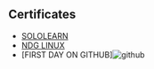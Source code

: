 ## Certificates
* [SOLOLEARN](https://github.com/AnuradhaBengle/M1_Guess-The-Number/files/8402509/c.certificate.pdf)
* [NDG LINUX](https://github.com/AnuradhaBengle/M1_Guess-The-Number/files/8402511/AnuradhaBengle-NDG.Linux.Unhatc-certificate.pdf)
* [FIRST DAY ON GITHUB]![github](https://user-images.githubusercontent.com/101091687/161385049-db3eb776-4eee-4bf5-8d76-c8f23e8e5f34.png)

